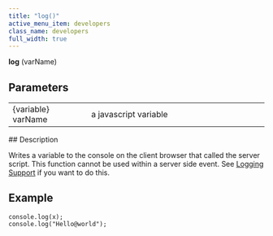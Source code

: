 ```yaml
---
title: "log()"
active_menu_item: developers
class_name: developers
full_width: true
---
```



**log** (varName)

## Parameters

<table>
<tr>
<td width="165">
{variable} varName

</td>
<td width="27">
</td>
<td width="688">
a javascript variable

</td>
</tr>
</table>
## Description

Writes a variable to the console on the client browser that called the server script. This function cannot be used within a server side event. See [Logging Support](../../../product-guide/advanced-features/logging-support/) if you want to do this.

## Example

    console.log(x);
    console.log("Hello@world");
   

